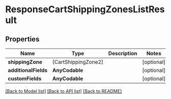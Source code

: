 # ResponseCartShippingZonesListResult

## Properties
Name | Type | Description | Notes
------------ | ------------- | ------------- | -------------
**shippingZone** | [CartShippingZone2] |  | [optional] 
**additionalFields** | **AnyCodable** |  | [optional] 
**customFields** | **AnyCodable** |  | [optional] 

[[Back to Model list]](../README.md#documentation-for-models) [[Back to API list]](../README.md#documentation-for-api-endpoints) [[Back to README]](../README.md)


